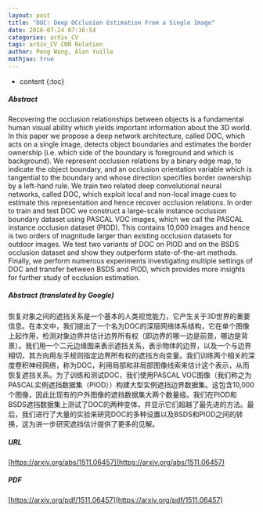 ```yaml
---
layout: post
title: "DOC: Deep OCclusion Estimation From a Single Image"
date: 2016-07-24 07:16:54
categories: arXiv_CV
tags: arXiv_CV CNN Relation
author: Peng Wang, Alan Yuille
mathjax: true
---
```


* content
{:toc}

##### Abstract
Recovering the occlusion relationships between objects is a fundamental human visual ability which yields important information about the 3D world. In this paper we propose a deep network architecture, called DOC, which acts on a single image, detects object boundaries and estimates the border ownership (i.e. which side of the boundary is foreground and which is background). We represent occlusion relations by a binary edge map, to indicate the object boundary, and an occlusion orientation variable which is tangential to the boundary and whose direction specifies border ownership by a left-hand rule. We train two related deep convolutional neural networks, called DOC, which exploit local and non-local image cues to estimate this representation and hence recover occlusion relations. In order to train and test DOC we construct a large-scale instance occlusion boundary dataset using PASCAL VOC images, which we call the PASCAL instance occlusion dataset (PIOD). This contains 10,000 images and hence is two orders of magnitude larger than existing occlusion datasets for outdoor images. We test two variants of DOC on PIOD and on the BSDS occlusion dataset and show they outperform state-of-the-art methods. Finally, we perform numerous experiments investigating multiple settings of DOC and transfer between BSDS and PIOD, which provides more insights for further study of occlusion estimation.

##### Abstract (translated by Google)
恢复对象之间的遮挡关系是一个基本的人类视觉能力，它产生关于3D世界的重要信息。在本文中，我们提出了一个名为DOC的深层网络体系结构，它在单个图像上起作用，检测对象边界并估计边界所有权（即边界的哪一边是前景，哪边是背景）。我们用一个二元边缘图来表示遮挡关系，表示物体的边界，以及一个与边界相切，其方向用左手规则指定边界所有权的遮挡方向变量。我们训练两个相关的深度卷积神经网络，称为DOC，利用局部和非局部图像线索来估计这个表示，从而恢复遮挡关系。为了训练和测试DOC，我们使用PASCAL VOC图像（我们称之为PASCAL实例遮挡数据集（PIOD））构建大型实例遮挡边界数据集。这包含10,000个图像，因此比现有的户外图像的遮挡数据集大两个数量级。我们在PIOD和BSDS遮挡数据集上测试了DOC的两种变体，并显示它们超越了最先进的方法。最后，我们进行了大量的实验来研究DOC的多种设置以及BSDS和PIOD之间的转换，这为进一步研究遮挡估计提供了更多的见解。

##### URL
[https://arxiv.org/abs/1511.06457](https://arxiv.org/abs/1511.06457)

##### PDF
[https://arxiv.org/pdf/1511.06457](https://arxiv.org/pdf/1511.06457)

